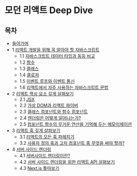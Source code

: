 # 모던 리액트 Deep Dive

## 목차

- [들어가며](정리/들어가며.md)
- 1 [리액트 개발을 위해 꼭 알아야 할 자바스크립트](정리/Ch%2001.%20리액트%20개발을%20위해%20꼭%20알아야%20할%20자바스크립트.md)
  - 1.1 [자바스크립트 데이터 타입과 동등 비교](정리/Ch%2001.%20리액트%20개발을%20위해%20꼭%20알아야%20할%20자바스크립트.md#자바스크립트-데이터-타입과-동등-비교)
  - 1.2 [함수](정리/Ch%2001.%20리액트%20개발을%20위해%20꼭%20알아야%20할%20자바스크립트.md#함수)
  - 1.3 [클래스](정리/Ch%2001.%20리액트%20개발을%20위해%20꼭%20알아야%20할%20자바스크립트.md#클래스)
  - 1.4 [클로저](정리/Ch%2001.%20리액트%20개발을%20위해%20꼭%20알아야%20할%20자바스크립트.md#클로저)
  - 1.5 [이벤트 루프와 이벤트 통신](정리/Ch%2001.%20리액트%20개발을%20위해%20꼭%20알아야%20할%20자바스크립트.md#이벤트-루프와-비동기-통신)
  - 1.6 [리액트에서 자주 사용하는 자바스크립트 문법](정리/Ch%2001.%20리액트%20개발을%20위해%20꼭%20알아야%20할%20자바스크립트.md#리액트에서-자주-사용하는-자바스크립트-문법)
- 2 [리액트 핵심 요소 깊게 살펴보기](정리/Ch%2002.%20리액트%20핵심%20요소%20깊게%20살펴보기.md)
  - 2.1 [JSX](정리/Ch%2002.%20리액트%20핵심%20요소%20깊게%20살펴보기.md#jsx)
  - 2.2 [가상 DOM과 리액트 파이버](정리/Ch%2002.%20리액트%20핵심%20요소%20깊게%20살펴보기.md#가상-dom과-리액트-파이버)
  - 2.3 [클래스 컴포넌트와 함수 컴포넌트](정리/Ch%2002.%20리액트%20핵심%20요소%20깊게%20살펴보기.md#클래스-컴포넌트와-함수-컴포넌트)
  - 2.4 [렌더링은 어떻게 일어나는가?](정리/Ch%2002.%20리액트%20핵심%20요소%20깊게%20살펴보기.md#렌더링은-어떻게-일어나는가)
  - 2.5 [컴포넌트 함수의 무거운 연산을 기억해 두는 메모이제이션](정리/Ch%2002.%20리액트%20핵심%20요소%20깊게%20살펴보기.md#컴포넌트-함수의-무거운-연산을-기억해-두는-메모이제이션)
- 3 [리액트 훅 깊게 살펴보기](정리/Ch%2003.%20리액트%20훅%20깊게%20살펴보기.md)
  - 3.1 [리액트의 모든 훅 파헤치기](정리/Ch%2003.%20리액트%20훅%20깊게%20살펴보기.md#리액트의-모든-훅-파헤치기)
  - 3.2 [사용자 정의 훅과 고차 컴포넌트 중 무엇을 써야 할까?](정리/Ch%2003.%20리액트%20훅%20깊게%20살펴보기.md#사용자-정의-훅과-고차-컴포넌트-중-무엇을-써야-할까)
- 4 [서버 사이드 렌더링](정리/Ch%2004.%20서버%20사이드%20렌더링.md)
  - 4.1 [서버사이드 렌더링이란?](정리/Ch%2004.%20서버%20사이드%20렌더링.md#서버사이드-렌더링이란)
  - 4.2 [서버 사이드 렌더링을 위한 리액트 API 살펴보기](정리/Ch%2004.%20서버%20사이드%20렌더링.md#서버-사이드-렌더링을-위한-react-api-살펴보기)
  - 4.3 [Next.js 톺아보기](정리/Ch%2004.%20서버%20사이드%20렌더링.md#nextjs-톺아보기)
